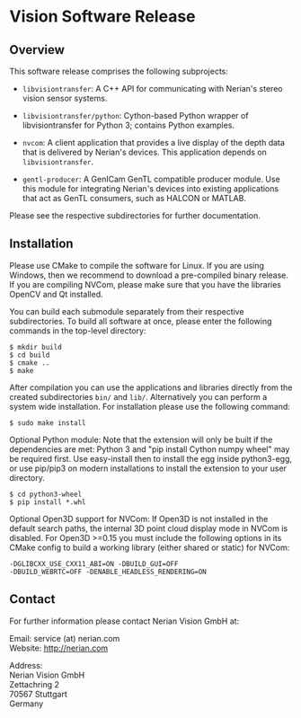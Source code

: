 Vision Software Release
==============================

Overview
--------

This software release comprises the following subprojects:

* `libvisiontransfer`: A C++ API for communicating with Nerian's
  stereo vision sensor systems.

* `libvisiontransfer/python`: Cython-based Python wrapper of
  libvisiontransfer for Python 3; contains Python examples.

* `nvcom`: A client application that provides a live display of the
  depth data that is delivered by Nerian's devices. This application
  depends on `libvisiontransfer`.

* `gentl-producer`: A GenICam GenTL compatible producer module. Use this
  module for integrating Nerian's devices into existing applications that
  act as GenTL consumers, such as HALCON or MATLAB.

Please see the respective subdirectories for further documentation.


Installation
------------

Please use CMake to compile the software for Linux. If you are using
Windows, then we recommend to download a pre-compiled binary release.
If you are compiling NVCom, please make sure that you have the
libraries OpenCV and Qt installed.

You can build each submodule separately from their respective
subdirectories. To build all software at once, please enter the
following commands in the top-level directory:

    $ mkdir build
    $ cd build
    $ cmake ..
    $ make

After compilation you can use the applications and libraries directly
from the created subdirectories `bin/` and `lib/`. Alternatively you
can perform a system wide installation. For installation please use the
following command:

    $ sudo make install

Optional Python module:
Note that the extension will only be built if the dependencies are met:
Python 3 and "pip install Cython numpy wheel" may be required first.
Use easy-install then to install the egg inside python3-egg, or use
pip/pip3 on modern installations to install the extension to your
user directory.

    $ cd python3-wheel
    $ pip install *.whl

Optional Open3D support for NVCom:
If Open3D is not installed in the default search paths, the internal
3D point cloud display mode in NVCom is disabled.
For Open3D >=0.15 you must include the following options in its CMake
config to build a working library (either shared or static) for NVCom:

    -DGLIBCXX_USE_CXX11_ABI=ON -DBUILD_GUI=OFF
    -DBUILD_WEBRTC=OFF -DENABLE_HEADLESS_RENDERING=ON

Contact
-------

For further information please contact Nerian Vision GmbH at:

Email: service (at) nerian.com  
Website: http://nerian.com

Address:  
Nerian Vision GmbH  
Zettachring 2  
70567 Stuttgart  
Germany
